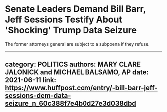 # Senate Leaders Demand Bill Barr, Jeff Sessions Testify About 'Shocking' Trump Data Seizure

The former attorneys general are subject to a subpoena if they refuse.

---
category: POLITICS
authors: MARY CLARE JALONICK and MICHAEL BALSAMO, AP
date: 2021-06-11
link: https://www.huffpost.com/entry/-bill-barr-jeff-sessions-dem-data-seizure_n_60c388f7e4b0d27e3d038dbd
---
